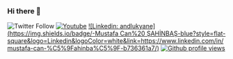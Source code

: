 ### Hi there 👋

![Twitter Follow](https://img.shields.io/twitter/follow/mcansahinbas_?style=social)
[![Youtube](https://img.shields.io/static/v1?label=&message=Youtube&color=red)](https://www.youtube.com/channel/UCYgBiFaOYnJ_QYJvgNXAiEw)
[![Linkedin: andlukyane](https://img.shields.io/badge/-Mustafa Can%20 ŞAHİNBAŞ-blue?style=flat-square&logo=Linkedin&logoColor=white&link=https://www.linkedin.com/in/mustafa-can-%C5%9Fahinba%C5%9F-b736361a7/)](https://www.linkedin.com/in/mustafa-can-%C5%9Fahinba%C5%9F-b736361a7/) 
[![Github profile views](https://gpvc.arturio.dev/RubyWallby)](https://mustafacansahinbas.com) 
